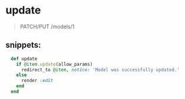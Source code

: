 # update
> PATCH/PUT /models/1

## snippets:
```rb
  def update
    if @item.update(allow_params)
      redirect_to @item, notice: 'Model was successfully updated.'
    else
      render :edit
    end
  end
```
